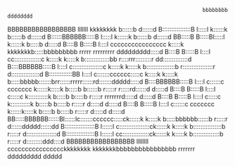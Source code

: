 
                                                                                                                              
                                                                  bbbbbbbb                                            dddddddd
BBBBBBBBBBBBBBBBB   lllllll                     kkkkkkkk          b::::::b                                            d::::::d
B::::::::::::::::B  l:::::l                     k::::::k          b::::::b                                            d::::::d
B::::::BBBBBB:::::B l:::::l                     k::::::k          b::::::b                                            d::::::d
BB:::::B     B:::::Bl:::::l                     k::::::k           b:::::b                                            d:::::d 
  B::::B     B:::::B l::::l     cccccccccccccccc k:::::k    kkkkkkkb:::::bbbbbbbbb    rrrrr   rrrrrrrrr       ddddddddd:::::d 
  B::::B     B:::::B l::::l   cc:::::::::::::::c k:::::k   k:::::k b::::::::::::::bb  r::::rrr:::::::::r    dd::::::::::::::d 
  B::::BBBBBB:::::B  l::::l  c:::::::::::::::::c k:::::k  k:::::k  b::::::::::::::::b r:::::::::::::::::r  d::::::::::::::::d 
  B:::::::::::::BB   l::::l c:::::::cccccc:::::c k:::::k k:::::k   b:::::bbbbb:::::::brr::::::rrrrr::::::rd:::::::ddddd:::::d 
  B::::BBBBBB:::::B  l::::l c::::::c     ccccccc k::::::k:::::k    b:::::b    b::::::b r:::::r     r:::::rd::::::d    d:::::d 
  B::::B     B:::::B l::::l c:::::c              k:::::::::::k     b:::::b     b:::::b r:::::r     rrrrrrrd:::::d     d:::::d 
  B::::B     B:::::B l::::l c:::::c              k:::::::::::k     b:::::b     b:::::b r:::::r            d:::::d     d:::::d 
  B::::B     B:::::B l::::l c::::::c     ccccccc k::::::k:::::k    b:::::b     b:::::b r:::::r            d:::::d     d:::::d 
BB:::::BBBBBB::::::Bl::::::lc:::::::cccccc:::::ck::::::k k:::::k   b:::::bbbbbb::::::b r:::::r            d::::::ddddd::::::dd
B:::::::::::::::::B l::::::l c:::::::::::::::::ck::::::k  k:::::k  b::::::::::::::::b  r:::::r             d:::::::::::::::::d
B::::::::::::::::B  l::::::l  cc:::::::::::::::ck::::::k   k:::::k b:::::::::::::::b   r:::::r              d:::::::::ddd::::d
BBBBBBBBBBBBBBBBB   llllllll    cccccccccccccccckkkkkkkk    kkkkkkkbbbbbbbbbbbbbbbb    rrrrrrr               ddddddddd   ddddd
                                                                                                                              
